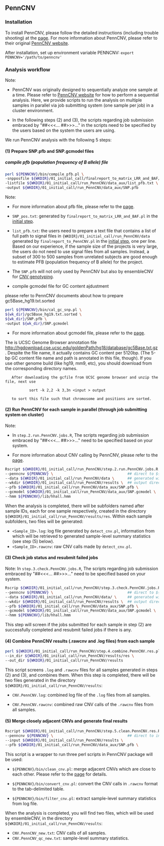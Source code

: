## PennCNV

### Installation

To install PennCNV, please follow the detailed instructions (including trouble shooting) at the [page](http://penncnv.openbioinformatics.org/en/latest/user-guide/install/). For more information about PennCNV, please refer to their original [PennCNV website](http://penncnv.openbioinformatics.org/en/latest/).

After installation, set up environment variable PENNCNV: `export PENNCNV='/path/to/penncnv'`

### Analysis workflow

Note: 

- PennCNV was originally designed to sequentially analyze one sample at a time. Please refer to [PennCNV website](http://penncnv.openbioinformatics.org/en/latest/) for how to perform a sequential analysis. Here, we provide scripts to run the analysis on multiple samples in parallel via job submitting system (one sample per job) in a cluster environment. 

- In the following steps (2) and (3), the scripts regarding job submission embraced by "##<<<... ##>>>..." in the scripts need to be specified by the users based on the system the users are using.

We run PennCNV analysis with the following 5 steps:

#### (1) Prepare SNP.pfb and SNP.gcmodel files

##### compile pfb (population frequency of B allele) file
```sh
perl ${PENNCNV}/bin/compile_pfb.pl \
-snpposfile ${WKDIR}/01_initial_call/finalreport_to_matrix_LRR_and_BAF/SNP_pos.txt \
-listfile ${WKDIR}/01_initial_call/run_PennCNV/data_aux/list_pfb.txt \
-output ${WKDIR}/01_initial_call/run_PennCNV/data_aux/SNP.pfb
```

Note:

  - For more information about pfb file, please refer to the [page](http://penncnv.openbioinformatics.org/en/latest/user-guide/input/#pfb-population-frequency-of-b-allele-file).

  - `SNP_pos.txt`: generated by `finalreport_to_matrix_LRR_and_BAF.pl` in the [initial step](https://github.com/HaoKeLab/ensembleCNV#prepare-chromosome-wise-lrr-and-baf-matrices-for-cnv-genotyping).

  - `list_pfb.txt`: the users need to prepare a text file that contains a list of full path to signal files in `{WKDIR}/01_initial_call/run_PennCNV/data` generated by `finalreport_to_PennCNV.pl` in the [initial step](https://github.com/HaoKeLab/ensembleCNV#prepare-data-for-individual-cnv-callers), one per line. Based on our experience, if the sample size of the projects is very large, the users do not need to use signal files from all samples. Instead, a subset of 300 to 500 samples from unrelated subjects are good enough to estimate PFB (population frequency of B allele) for the project.

  - The `SNP.pfb` will not only used by PennCNV but also by ensembleCNV for [CNV genotyping](https://github.com/HaoKeLab/ensembleCNV#4-cnv-genotyping-for-each-cnvr). 


- compile gcmodel file for GC content ajdustment



please refer to PennCNV documents about how to prepare gc5Base_hg19.txt.sorted
```sh
perl ${PENNCNV}/bin/cal_gc_snp.pl \
${wk_dir}/gc5Base_hg19.txt.sorted \
${wk_dir}/SNP.pfb \
-output ${wk_dir}/SNP.gcmodel
```

- For more information about gcmodel file, please refer to the [page](http://penncnv.openbioinformatics.org/en/latest/user-guide/input/#gcmodel-file).

The <gcfile> is UCSC Genome Browser annotation file http://hgdownload.cse.ucsc.edu/goldenPath/hg18/database/gc5Base.txt.gz. Despite the file
       name, it actually contains GC content per 5120bp. (The 5-bp GC content file name and path is annotated in this file, though). If you use
       other genome build (like hg19, mm9, etc), you should download from the corresponding directory names.

       After downloading the gcfile from UCSC genome browser and unzip the file, next use

               sort -k 2,2 -k 3,3n <input > output

       to sort this file such that chromosome and positions are sorted.

#### (2) Run PennCNV for each sample in parallel (through job submitting system on cluster)

Note: 

- In `step.2.run.PennCNV.jobs.R`, The scripts regarding job submission embraced by "##<<<... ##>>>..." need to be specified based on your system.

- For more information about CNV calling by PennCNV, please refer to the [page](http://penncnv.openbioinformatics.org/en/latest/user-guide/test/).

```sh 
Rscript ${WKDIR}/01_initial_call/run_PennCNV/step.2.run.PennCNV.jobs.R \
--penncnv ${PENNCNV} \                                  ## direct to ${PENNCNV}/bin/detect_cnv.pl
--data ${WKDIR}/01_initial_call/run_PennCNV/data \      ## generated with finalreport_to_PennCNV.pl
--wkdir ${WKDIR}/01_initial_call/run_PennCNV/results \  ## output directory
--pfb ${WKDIR}/01_initial_call/run_PennCNV/data_aux/SNP.pfb \
--gcmodel ${WKDIR}/01_initial_call/run_PennCNV/data_aux/SNP.gcmodel \
--hmm ${PENNCNV}/lib/hhall.hmm
```

When the analysis is completed, there will be subfolders named after sample IDs, each for one sample respectively, created in the directory `${WKDIR}/01_initial_call/run_PennCNV/results/res`. Within each sample subfolders, two files will be generated:
- `<Sample_ID>.log`: log file generated by `detect_cnv.pl`, information from which will be retrieved to generated sample-level summary statistics (see step (5) below). 
- `<Sample_ID>.rawcnv`: raw CNV calls made by `detect_cnv.pl`.

#### (3) Check job status and resubmit failed jobs

Note: In `step.3.check.PennCNV.jobs.R`, The scripts regarding job submission embraced by "##<<<... ##>>>..." need to be specified based on your system.

```sh
Rscrip ${WKDIR}/01_initial_call/run_PennCNV/step.3.check.PennCNV.jobs.R \
--penncnv ${PENNCNV} \                                  ## direct to ${PENNCNV}/bin/detect_cnv.pl
--data ${WKDIR}/01_initial_call/run_PennCNV/data/ \     ## generated with finalreport_to_PennCNV.pl
--wkdir ${WKDIR}/01_initial_call/run_PennCNV/results \  ## output directory
--pfb ${WKDIR}/01_initial_call/run_PennCNV/data_aux/SNP.pfb \
--gcmodel ${WKDIR}/01_initial_call/run_PennCNV/data_aux/SNP.gcmodel \
--hmm ${PENNCNV}/lib/hhall.hmm
```
This step will screen if the jobs submitted for each sample in step (2) are successfully completed and resubmit failed jobs if there is any.


#### (4) Combine PennCNV results (.rawcnv and .log files) from each sample
```sh
perl ${WKDIR}/01_initial_call/run_PennCNV/step.4.combine.PennCNV.res.pl \
--in_dir ${WKDIR}/01_initial_call/run_PennCNV/results/res \
--out_dir ${WKDIR}/01_initial_call/run_PennCNV/results
```
This script screens `.log` and `.rawcnv` files for all samples generated in steps (2) and (3), and combines them. When this step is completed, there will be two files generated in the directory `${WKDIR}/01_initial_call/run_PennCNV/results`:

- `CNV.PennCNV.log`: combined log file of the `.log` files from all samples.

- `CNV.PennCNV.rawcnv`: combined raw CNV calls of the `.rawcnv` files from all samples.

#### (5) Merge closely adjacent CNVs and generate final results
```sh
Rscript ${WKDIR}/01_initial_call/run_PennCNV/step.5.clean.PennCNV.res.R \
--penncnv ${PENNCNV} \                                  ## direct to installation directory ${PENNCNV}
--input ${WKDIR}/01_initial_call/run_PennCNV/results \
--pfb ${WKDIR}/01_initial_call/run_PennCNV/data_aux/SNP.pfb \
```

This script is a wrapper to run three perl scripts in PennCNV package will be used:

- `${PENNCNV}/bin/clean_cnv.pl`: merge adjacent CNVs which are close to each other. Please refer to the [page](http://penncnv.openbioinformatics.org/en/latest/user-guide/annotation/#merging-adjacent-cnv-calls) for details.

- `${PENNCNV}/bin/convert_cnv.pl`: convert the CNV calls in `.rawcnv` format to the tab-delimited table.

- `${PENNCNV}/bin/filter_cnv.pl`: extract sample-level summary statistics from log file.

When the analysis is completed, you will find two files, which will be used by ensembleCNV, in the directory `${WKDIR}/01_initial_call/run_PennCNV/results`:

- `CNV.PennCNV_new.txt`: CNV calls of all samples.
- `CNV.PennCNV_qc_new.txt`: sample-level summary statistics.

